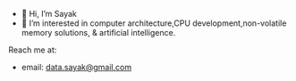 - 👋 Hi, I’m Sayak
- 👀 I’m interested in computer architecture,CPU development,non-volatile memory solutions, & artificial intelligence.

Reach me at:
  - email: data.sayak@gmail.com
